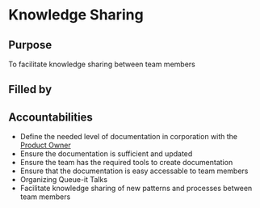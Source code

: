 # Knowledge Sharing

## Purpose

To facilitate knowledge sharing between team members

## Filled by


## Accountabilities

- Define the needed level of documentation in corporation with the [Product Owner](https://github.com/queueit/holacracy/blob/master/roles/product-owner.md)
- Ensure the documentation is sufficient and updated
- Ensure the team has the required tools to create documentation
- Ensure that the documentation is easy accessable to team members
- Organizing Queue-it Talks
- Facilitate knowledge sharing of new patterns and processes between team members
